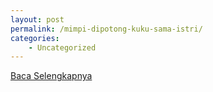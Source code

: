 ```yaml
---
layout: post
permalink: /mimpi-dipotong-kuku-sama-istri/
categories:
    - Uncategorized
---
```


[Baca Selengkapnya](/03)